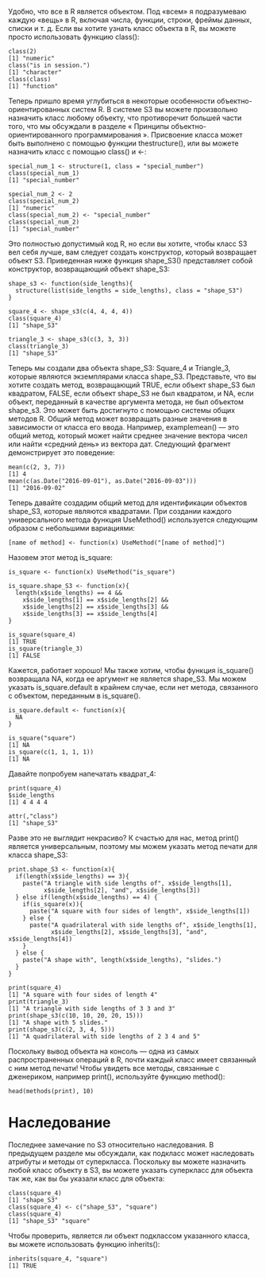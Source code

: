 Удобно, что все в R является объектом. Под «всем» я подразумеваю каждую «вещь» в R, включая числа, функции, строки, фреймы данных, списки и т. д. Если вы хотите узнать класс объекта в R, вы можете просто использовать функцию class():
```
class(2)
[1] "numeric"
class("is in session.")
[1] "character"
class(class)
[1] "function"
```
Теперь пришло время углубиться в некоторые особенности объектно-ориентированных систем R. В системе S3 вы можете произвольно назначить класс любому объекту, что противоречит большей части того, что мы обсуждали в разделе « Принципы объектно-ориентированного программирования ». Присвоение класса может быть выполнено с помощью функции thestructure(), или вы можете назначить класс с помощью class() и <-:
```
special_num_1 <- structure(1, class = "special_number")
class(special_num_1)
[1] "special_number"

special_num_2 <- 2
class(special_num_2)
[1] "numeric"
class(special_num_2) <- "special_number"
class(special_num_2)
[1] "special_number"
```
Это полностью допустимый код R, но если вы хотите, чтобы класс S3 вел себя лучше, вам следует создать конструктор, который возвращает объект S3. Приведенная ниже функция shape_S3() представляет собой конструктор, возвращающий объект shape_S3:
```
shape_s3 <- function(side_lengths){
  structure(list(side_lengths = side_lengths), class = "shape_S3")
}

square_4 <- shape_s3(c(4, 4, 4, 4))
class(square_4)
[1] "shape_S3"

triangle_3 <- shape_s3(c(3, 3, 3))
class(triangle_3)
[1] "shape_S3"
```
Теперь мы создали два объекта shape_S3: Square_4 и Triangle_3, которые являются экземплярами класса shape_S3. Представьте, что вы хотите создать метод, возвращающий TRUE, если объект shape_S3 был квадратом, FALSE, если объект shape_S3 не был квадратом, и NA, если объект, переданный в качестве аргумента метода, не был объектом shape_s3. Это может быть достигнуто с помощью системы общих методов R. Общий метод может возвращать разные значения в зависимости от класса его ввода. Например, examplemean() — это общий метод, который может найти среднее значение вектора чисел или найти «средний день» из вектора дат. Следующий фрагмент демонстрирует это поведение:
```
mean(c(2, 3, 7))
[1] 4
mean(c(as.Date("2016-09-01"), as.Date("2016-09-03")))
[1] "2016-09-02"
```
Теперь давайте создадим общий метод для идентификации объектов shape_S3, которые являются квадратами. При создании каждого универсального метода функция UseMethod() используется следующим образом с небольшими вариациями:
```
[name of method] <- function(x) UseMethod("[name of method]")
```
Назовем этот метод is_square:
```
is_square <- function(x) UseMethod("is_square")
```
```
is_square.shape_S3 <- function(x){
  length(x$side_lengths) == 4 &&
    x$side_lengths[1] == x$side_lengths[2] &&
    x$side_lengths[2] == x$side_lengths[3] &&
    x$side_lengths[3] == x$side_lengths[4]
}

is_square(square_4)
[1] TRUE
is_square(triangle_3)
[1] FALSE
```
Кажется, работает хорошо! Мы также хотим, чтобы функция is_square() возвращала NA, когда ее аргумент не является shape_S3. Мы можем указать is_square.default в крайнем случае, если нет метода, связанного с объектом, переданным в is_square().
```
is_square.default <- function(x){
  NA
}

is_square("square")
[1] NA
is_square(c(1, 1, 1, 1))
[1] NA
```
Давайте попробуем напечатать квадрат_4:
```
print(square_4)
$side_lengths
[1] 4 4 4 4

attr(,"class")
[1] "shape_S3"
```
Разве это не выглядит некрасиво? К счастью для нас, метод print() является универсальным, поэтому мы можем указать метод печати для класса shape_S3:
```
print.shape_S3 <- function(x){
  if(length(x$side_lengths) == 3){
    paste("A triangle with side lengths of", x$side_lengths[1], 
          x$side_lengths[2], "and", x$side_lengths[3])
  } else if(length(x$side_lengths) == 4) {
    if(is_square(x)){
      paste("A square with four sides of length", x$side_lengths[1])
    } else {
      paste("A quadrilateral with side lengths of", x$side_lengths[1],
            x$side_lengths[2], x$side_lengths[3], "and", x$side_lengths[4])
    }
  } else {
    paste("A shape with", length(x$side_lengths), "slides.")
  }
}
```
```
print(square_4)
[1] "A square with four sides of length 4"
print(triangle_3)
[1] "A triangle with side lengths of 3 3 and 3"
print(shape_s3(c(10, 10, 20, 20, 15)))
[1] "A shape with 5 slides."
print(shape_s3(c(2, 3, 4, 5)))
[1] "A quadrilateral with side lengths of 2 3 4 and 5"
```
Поскольку вывод объекта на консоль — одна из самых распространенных операций в R, почти каждый класс имеет связанный с ним метод печати! Чтобы увидеть все методы, связанные с дженериком, например print(), используйте функцию method():
```
head(methods(print), 10)
```
# Наследование
Последнее замечание по S3 относительно наследования. В предыдущем разделе мы обсуждали, как подкласс может наследовать атрибуты и методы от суперкласса. Поскольку вы можете назначить любой класс объекту в S3, вы можете указать суперкласс для объекта так же, как вы бы указали класс для объекта:
```
class(square_4)
[1] "shape_S3"
class(square_4) <- c("shape_S3", "square")
class(square_4)
[1] "shape_S3" "square"  
```
Чтобы проверить, является ли объект подклассом указанного класса, вы можете использовать функцию inherits():
```
inherits(square_4, "square")
[1] TRUE
```